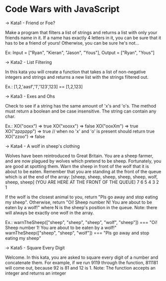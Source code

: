 # Code Wars with JavaScript

-> Kata1 - Friend or Foe?

Make a program that filters a list of strings and returns a list with only your friends name in it.
If a name has exactly 4 letters in it, you can be sure that it has to be a friend of yours! Otherwise, you can be sure he's not...

Ex: Input = ["Ryan", "Kieran", "Jason", "Yous"], Output = ["Ryan", "Yous"]

-> Kata2 - List Filtering

In this kata you will create a function that takes a list of non-negative integers and strings and returns a new list with the strings filtered out.

Ex.: [1,2,'aasf','1','123',123] == [1,2,123]

-> Kata3 - Exes and Ohs

Check to see if a string has the same amount of 'x's and 'o's. The method must return a boolean and be case insensitive. The string can contain any char.

Ex.:
XO("ooxx") => true
XO("xooxx") => false
XO("ooxXm") => true
XO("zpzpzpp") => true // when no 'x' and 'o' is present should return true
XO("zzoo") => false

-> Kata4 - A wolf in sheep's clothing

Wolves have been reintroduced to Great Britain. You are a sheep farmer, and are now plagued by wolves which pretend to be sheep. Fortunately, you are good at spotting them.
Warn the sheep in front of the wolf that it is about to be eaten. Remember that you are standing at the front of the queue which is at the end of the array:
[sheep, sheep, sheep, sheep, sheep, wolf, sheep, sheep] (YOU ARE HERE AT THE FRONT OF THE QUEUE)
7 6 5 4 3 2 1

If the wolf is the closest animal to you, return "Pls go away and stop eating my sheep". Otherwise, return "Oi! Sheep number N! You are about to be eaten by a wolf!" where N is the sheep's position in the queue.
Note: there will always be exactly one wolf in the array.

Ex.:
warnTheSheep(["sheep", "sheep", "sheep", "wolf", "sheep"]) === "Oi! Sheep number 1! You are about to be eaten by a wolf!"
warnTheSheep(["sheep", "sheep", "wolf"]) === "Pls go away and stop eating my sheep"

-> Kata5 - Square Every Digit

Welcome. In this kata, you are asked to square every digit of a number and concatenate them.
For example, if we run 9119 through the function, 811181 will come out, because 92 is 81 and 12 is 1.
Note: The function accepts an integer and returns an integer
